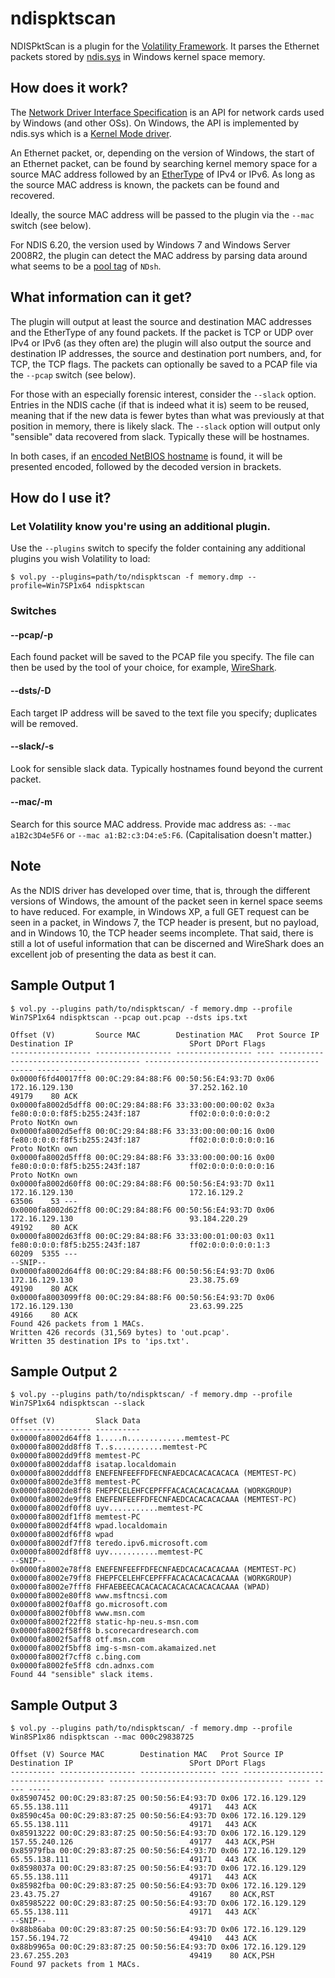 # ndispktscan
NDISPktScan is a plugin for the [Volatility Framework](https://github.com/volatilityfoundation/volatility). It parses the Ethernet packets stored by [ndis.sys](https://technet.microsoft.com/en-gb/library/cc958797.aspx) in Windows kernel space memory.

## How does it work?
The [Network Driver Interface Specification](https://en.wikipedia.org/wiki/Network_Driver_Interface_Specification) is an API for network cards used by Windows (and other OSs). On Windows, the API is implemented by ndis.sys which is a [Kernel Mode driver](https://msdn.microsoft.com/en-us/library/windows/hardware/ff554836%28v=vs.85%29.aspx).

An Ethernet packet, or, depending on the version of Windows, the start of an Ethernet packet, can be found by searching kernel memory space for a source MAC address followed by an [EtherType](https://en.wikipedia.org/wiki/EtherType) of IPv4 or IPv6. As long as the source MAC address is known, the packets can be found and recovered.

Ideally, the source MAC address will be passed to the plugin via the `--mac` switch (see below).

For NDIS 6.20, the version used by Windows 7 and Windows Server 2008R2, the plugin can detect the MAC address by parsing data around what seems to be a [pool tag](http://blogs.technet.com/b/yongrhee/archive/2009/06/24/pool-tag-list.aspx) of `NDsh`.

## What information can it get?
The plugin will output at least the source and destination MAC addresses and the EtherType of any found packets. If the packet is TCP or UDP over IPv4 or IPv6 (as they often are) the plugin will also output the source and destination IP addresses, the source and destination port numbers, and, for TCP, the TCP flags. The packets can optionally be saved to a PCAP file via the `--pcap` switch (see below).

For those with an especially forensic interest, consider the `--slack` option. Entries in the NDIS cache (if that is indeed what it is) seem to be reused, meaning that if the new data is fewer bytes than what was previously at that position in memory, there is likely slack. The `--slack` option will output only "sensible" data recovered from slack. Typically these will be hostnames.

In both cases, if an [encoded NetBIOS hostname](https://support.microsoft.com/en-gb/kb/194203) is found, it will be presented encoded, followed by the decoded version in brackets.

## How do I use it?
### Let Volatility know you're using an additional plugin.
Use the `--plugins` switch to specify the folder containing any additional plugins you wish Volatility to load:
```
$ vol.py --plugins=path/to/ndispktscan -f memory.dmp --profile=Win7SP1x64 ndispktscan
```
### Switches
#### --pcap/-p
Each found packet will be saved to the PCAP file you specify. The file can then be used by the tool of your choice, for example, [WireShark](https://www.wireshark.org/).
#### --dsts/-D
Each target IP address will be saved to the text file you specify; duplicates will be removed.
#### --slack/-s
Look for sensible slack data. Typically hostnames found beyond the current packet.
#### --mac/-m
Search for this source MAC address. Provide mac address as: `--mac a1B2c3D4e5F6` or `--mac a1:B2:c3:D4:e5:F6`. (Capitalisation doesn't matter.)

## Note
As the NDIS driver has developed over time, that is, through the different versions of Windows, the amount of the packet seen in kernel space seems to have reduced. For example, in Windows XP, a full GET request can be seen in a packet, in Windows 7, the TCP header is present, but no payload, and in Windows 10, the TCP header seems incomplete. That said, there is still a lot of useful information that can be discerned and WireShark does an excellent job of presenting the data as best it can.

## Sample Output 1
`$ vol.py --plugins path/to/ndispktscan/ -f memory.dmp --profile Win7SP1x64 ndispktscan --pcap out.pcap --dsts ips.txt`
```
Offset (V)         Source MAC        Destination MAC   Prot Source IP                               Destination IP                          SPort DPort Flags
------------------ ----------------- ----------------- ---- --------------------------------------- --------------------------------------- ----- ----- -----
0x0000f6fd40017ff8 00:0C:29:84:88:F6 00:50:56:E4:93:7D 0x06 172.16.129.130                          37.252.162.10                           49179    80 ACK
0x0000fa8002d5dff8 00:0C:29:84:88:F6 33:33:00:00:00:02 0x3a fe80:0:0:0:f8f5:b255:243f:187           ff02:0:0:0:0:0:0:2                      Proto NotKn own
0x0000fa8002d5eff8 00:0C:29:84:88:F6 33:33:00:00:00:16 0x00 fe80:0:0:0:f8f5:b255:243f:187           ff02:0:0:0:0:0:0:16                     Proto NotKn own
0x0000fa8002d5fff8 00:0C:29:84:88:F6 33:33:00:00:00:16 0x00 fe80:0:0:0:f8f5:b255:243f:187           ff02:0:0:0:0:0:0:16                     Proto NotKn own
0x0000fa8002d60ff8 00:0C:29:84:88:F6 00:50:56:E4:93:7D 0x11 172.16.129.130                          172.16.129.2                            63506    53 ---
0x0000fa8002d62ff8 00:0C:29:84:88:F6 00:50:56:E4:93:7D 0x06 172.16.129.130                          93.184.220.29                           49192    80 ACK
0x0000fa8002d63ff8 00:0C:29:84:88:F6 33:33:00:01:00:03 0x11 fe80:0:0:0:f8f5:b255:243f:187           ff02:0:0:0:0:0:1:3                      60209  5355 ---
--SNIP--
0x0000fa8002d64ff8 00:0C:29:84:88:F6 00:50:56:E4:93:7D 0x06 172.16.129.130                          23.38.75.69                             49190    80 ACK
0x0000fa8003099ff8 00:0C:29:84:88:F6 00:50:56:E4:93:7D 0x06 172.16.129.130                          23.63.99.225                            49166    80 ACK
Found 426 packets from 1 MACs.
Written 426 records (31,569 bytes) to 'out.pcap'.
Written 35 destination IPs to 'ips.txt'.
```
## Sample Output 2
`$ vol.py --plugins path/to/ndispktscan/ -f memory.dmp --profile Win7SP1x64 ndispktscan --slack`
```
Offset (V)         Slack Data
------------------ ----------
0x0000fa8002d64ff8 1.....n.............memtest-PC
0x0000fa8002dd8ff8 T..s...........memtest-PC
0x0000fa8002dd9ff8 memtest-PC
0x0000fa8002ddaff8 isatap.localdomain
0x0000fa8002dddff8 ENEFENFEEFFDFECNFAEDCACACACACACA (MEMTEST-PC)
0x0000fa8002de3ff8 memtest-PC
0x0000fa8002de8ff8 FHEPFCELEHFCEPFFFACACACACACACAAA (WORKGROUP)
0x0000fa8002de9ff8 ENEFENFEEFFDFECNFAEDCACACACACAAA (MEMTEST-PC)
0x0000fa8002df0ff8 uyv...........memtest-PC
0x0000fa8002df1ff8 memtest-PC
0x0000fa8002df4ff8 wpad.localdomain
0x0000fa8002df6ff8 wpad
0x0000fa8002df7ff8 teredo.ipv6.microsoft.com
0x0000fa8002df8ff8 uyv...........memtest-PC
--SNIP--
0x0000fa8002e78ff8 ENEFENFEEFFDFECNFAEDCACACACACAAA (MEMTEST-PC)
0x0000fa8002e79ff8 FHEPFCELEHFCEPFFFACACACACACACAAA (WORKGROUP)
0x0000fa8002e7fff8 FHFAEBEECACACACACACACACACACACAAA (WPAD)
0x0000fa8002e80ff8 www.msftncsi.com
0x0000fa8002f0aff8 go.microsoft.com
0x0000fa8002f0bff8 www.msn.com
0x0000fa8002f22ff8 static-hp-neu.s-msn.com
0x0000fa8002f58ff8 b.scorecardresearch.com
0x0000fa8002f5aff8 otf.msn.com
0x0000fa8002f5bff8 img-s-msn-com.akamaized.net
0x0000fa8002f7cff8 c.bing.com
0x0000fa8002fe5ff8 cdn.adnxs.com
Found 44 "sensible" slack items.
```
## Sample Output 3
`$ vol.py --plugins path/to/ndispktscan/ -f memory.dmp --profile Win8SP1x86 ndispktscan --mac 000c29838725`
```
Offset (V) Source MAC        Destination MAC   Prot Source IP                               Destination IP                          SPort DPort Flags
---------- ----------------- ----------------- ---- --------------------------------------- --------------------------------------- ----- ----- -----
0x85907452 00:0C:29:83:87:25 00:50:56:E4:93:7D 0x06 172.16.129.129                          65.55.138.111                           49171   443 ACK
0x8590c45a 00:0C:29:83:87:25 00:50:56:E4:93:7D 0x06 172.16.129.129                          65.55.138.111                           49171   443 ACK
0x85913222 00:0C:29:83:87:25 00:50:56:E4:93:7D 0x06 172.16.129.129                          157.55.240.126                          49177   443 ACK,PSH
0x85979fba 00:0C:29:83:87:25 00:50:56:E4:93:7D 0x06 172.16.129.129                          65.55.138.111                           49171   443 ACK
0x8598037a 00:0C:29:83:87:25 00:50:56:E4:93:7D 0x06 172.16.129.129                          65.55.138.111                           49171   443 ACK
0x85982fba 00:0C:29:83:87:25 00:50:56:E4:93:7D 0x06 172.16.129.129                          23.43.75.27                             49167    80 ACK,RST
0x85985222 00:0C:29:83:87:25 00:50:56:E4:93:7D 0x06 172.16.129.129                          65.55.138.111                           49171   443 ACK`
--SNIP--
0x88b86aba 00:0C:29:83:87:25 00:50:56:E4:93:7D 0x06 172.16.129.129                          157.56.194.72                           49410   443 ACK
0x88b9965a 00:0C:29:83:87:25 00:50:56:E4:93:7D 0x06 172.16.129.129                          23.67.255.203                           49419    80 ACK,PSH
Found 97 packets from 1 MACs.
```
